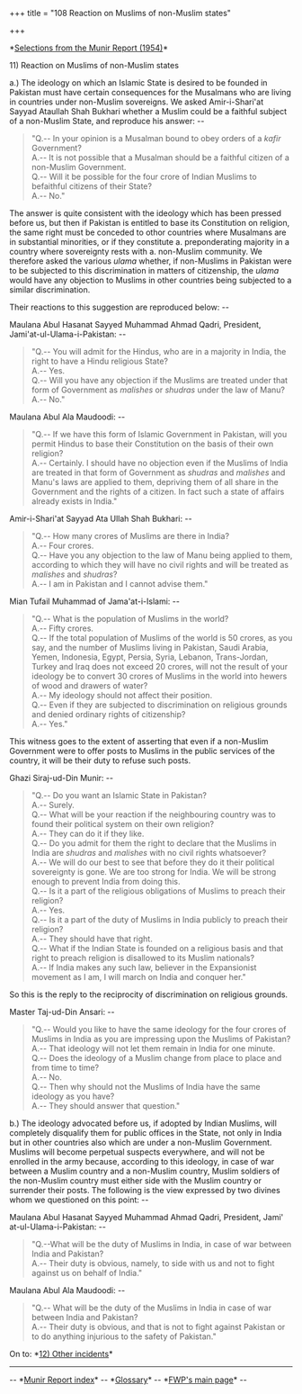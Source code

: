 +++
title = "108 Reaction on Muslims of non-Muslim states"

+++


\*[Selections from the Munir Report (1954)](index.html)\*

  

11\) Reaction on Muslims of non-Muslim states

 a.) The ideology on which an Islamic State is desired to be
founded in Pakistan must have certain consequences for the Musalmans who
are living in countries under non-Muslim sovereigns. We asked
Amir-i-Shari'at Sayyad Ataullah Shah Bukhari whether a Muslim could be a
faithful subject of a non-Muslim State, and reproduce his answer: --

> "Q.-- In your opinion is a Musalman bound to obey orders of a *kafir*
> Government?  
> A.-- It is not possible that a Musalman should be a faithful citizen
> of a non-Muslim Government.  
> Q.-- Will it be possible for the four crore of Indian Muslims to
> befaithful citizens of their State?  
> A.-- No."

  
The answer is quite consistent with the ideology which has been pressed
before us, but then if Pakistan is entitled to base its Constitution on
religion, the same right must be conceded to othor countries where
Musalmans are in substantial minorities, or if they constitute a.
preponderating majority in a country where sovereignty rests with a.
non-Muslim community. We therefore asked the various *ulama* whether, if
non-Muslims in Pakistan were to be subjected to this discrimination in
matters of citizenship, the *ulama* would have any objection to Muslims
in other countries being subjected to a similar discrimination.

Their reactions to this suggestion are reproduced below: --

Maulana Abul Hasanat Sayyed Muhammad Ahmad Qadri, President,
Jami'at-ul-Ulama-i-Pakistan: --

> "Q.-- You will admit for the Hindus, who are in a majority in India,
> the right to have a Hindu religious State?  
> A.-- Yes.  
> Q.-- Will you have any objection if the Muslims are treated under that
> form of Government as *malishes* or *shudras* under the law of Manu?  
> A.-- No."

  
Maulana Abul Ala Maudoodi: --

> "Q.-- If we have this form of Islamic Government in Pakistan, will you
> permit Hindus to base their Constitution on the basis of their own
> religion?  
> A.-- Certainly. I should have no objection even if the Muslims of
> India are treated in that form of Government as *shudras* and
> *malishes* and Manu's laws are applied to them, depriving them of all
> share in the Government and the rights of a citizen. In fact such a
> state of affairs already exists in India."

  
Amir-i-Shari'at Sayyad Ata Ullah Shah Bukhari: --

> "Q.-- How many crores of Muslims are there in India?  
> A.-- Four crores.  
> Q.-- Have you any objection to the law of Manu being applied to them,
> according to which they will have no civil rights and will be treated
> as *malishes* and *shudras*?  
> A.-- I am in Pakistan and I cannot advise them."

  
Mian Tufail Muhammad of Jama'at-i-Islami: --

> "Q.-- What is the population of Muslims in the world?  
> A.-- Fifty crores.  
> Q.-- If the total population of Muslims of the world is 50 crores, as
> you say, and the number of Muslims living in Pakistan, Saudi Arabia,
> Yemen, Indonesia, Egypt, Persia, Syria, Lebanon, Trans-Jordan, Turkey
> and Iraq does not exceed 20 crores, will not the result of your
> ideology be to convert 30 crores of Muslims in the world into hewers
> of wood and drawers of water?  
> A.-- My ideology should not affect their position.  
> Q.-- Even if they are subjected to discrimination on religious grounds
> and denied ordinary rights of citizenship?  
> A.-- Yes."

  
This witness goes to the extent of asserting that even if a non-Muslim
Government were to offer posts to Muslims in the public services of the
country, it will be their duty to refuse such posts.

Ghazi Siraj-ud-Din Munir: --

> "Q.-- Do you want an Islamic State in Pakistan?  
> A.-- Surely.  
> Q.-- What will be your reaction if the neighbouring country was to
> found their political system on their own religion?  
> A.-- They can do it if they like.  
> Q.-- Do you admit for them the right to declare that the Muslims in
> India are *shudras* and *malishes* with no civil rights whatsoever?  
> A.-- We will do our best to see that before they do it their political
> sovereignty is gone. We are too strong for India. We will be strong
> enough to prevent India from doing this.  
> Q.-- Is it a part of the religious obligations of Muslims to preach
> their religion?  
> A.-- Yes.  
> Q.-- Is it a part of the duty of Muslims in India publicly to preach
> their religion?  
> A.-- They should have that right.  
> Q.-- What if the Indian State is founded on a religious basis and that
> right to preach religion is disallowed to its Muslim nationals?  
> A.-- If India makes any such law, believer in the Expansionist
> movement as I am, I will march on India and conquer her."

  
So this is the reply to the reciprocity of discrimination on religious
grounds.

Master Taj-ud-Din Ansari: --

> "Q.-- Would you like to have the same ideology for the four crores of
> Muslims in India as you are impressing upon the Muslims of Pakistan?  
> A.-- That ideology will not let them remain in India for one minute.  
> Q.-- Does the ideology of a Muslim change from place to place and from
> time to time?  
> A.-- No.  
> Q.-- Then why should not the Muslims of India have the same ideology
> as you have?  
> A.-- They should answer that question."

  
 b.) The ideology advocated before us, if adopted by Indian
Muslims, will completely disqualify them for public offices in the
State, not only in India but in other countries also which are under a
non-Muslim Government. Muslims will become perpetual suspects
everywhere, and will not be enrolled in the army because, according to
this ideology, in case of war between a Muslim country and a non-Muslim
country, Muslim soldiers of the non-Muslim country must either side with
the Muslim country or surrender their posts. The following is the view
expressed by two divines whom we questioned on this point: --

Maulana Abul Hasanat Sayyed Muhammad Ahmad Qadri, President, Jami'
at-ul-Ulama-i-Pakistan: --

> "Q.--What will be the duty of Muslims in India, in case of war between
> India and Pakistan?  
> A.-- Their duty is obvious, namely, to side with us and not to fight
> against us on behalf of India."

  
Maulana Abul Ala Maudoodi: --

> "Q.-- What will be the duty of the Muslims in India in case of war
> between India and Pakistan?  
> A.-- Their duty is obvious, and that is not to fight against Pakistan
> or to do anything injurious to the safety of Pakistan."

  
On to: \*[12) Other incidents](1212other.html)\*

------------------------------------------------------------------------

-- \*[Munir Report index](index.html)\* --
\*[Glossary](../../00glossary/index.html#index)\* -- \*[FWP's main
page](http://www.columbia.edu/~fp7#fwp)\* --

  
